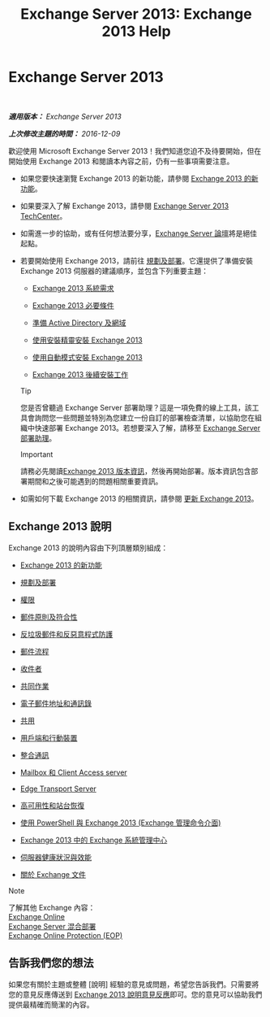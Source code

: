 ﻿---
title: 'Exchange Server 2013: Exchange 2013 Help'
TOCTitle: '@NoTitle'
ms:assetid: cb24ddb7-0659-4d9d-9057-52843f861ba8
ms:mtpsurl: https://technet.microsoft.com/zh-tw/library/Bb124558(v=EXCHG.150)
ms:contentKeyID: 50474254
ms.date: 01/01/2018
mtps_version: v=EXCHG.150
ms.translationtype: HT
---

# Exchange Server 2013

 

_**適用版本：** Exchange Server 2013_

_**上次修改主題的時間：** 2016-12-09_

歡迎使用 Microsoft Exchange Server 2013！我們知道您迫不及待要開始，但在開始使用 Exchange 2013 和閱讀本內容之前，仍有一些事項需要注意。

  - 如果您要快速瀏覽 Exchange 2013 的新功能，請參閱 [Exchange 2013 的新功能](what-s-new-in-exchange-2013-exchange-2013-help.md)。

  - 如果要深入了解 Exchange 2013，請參閱 [Exchange Server 2013 TechCenter](https://go.microsoft.com/fwlink/?linkid=266622)。

  - 如需進一步的協助，或有任何想法要分享，[Exchange Server 論壇](https://go.microsoft.com/fwlink/p/?linkid=60612)將是絕佳起點。

  - 若要開始使用 Exchange 2013，請前往 [規劃及部署](planning-and-deployment-for-exchange-2013-installation-instructions.md)。它還提供了準備安裝 Exchange 2013 伺服器的建議順序，並包含下列重要主題：
    
      - [Exchange 2013 系統需求](exchange-2013-system-requirements-exchange-2013-help.md)
    
      - [Exchange 2013 必要條件](exchange-2013-prerequisites-exchange-2013-help.md)
    
      - [準備 Active Directory 及網域](prepare-active-directory-and-domains-exchange-2013-help.md)
    
      - [使用安裝精靈安裝 Exchange 2013](install-exchange-2013-using-the-setup-wizard-exchange-2013-help.md)
    
      - [使用自動模式安裝 Exchange 2013](install-exchange-2013-using-unattended-mode-exchange-2013-help.md)
    
      - [Exchange 2013 後續安裝工作](exchange-2013-post-installation-tasks-exchange-2013-help.md)
    
    > [!TIP]  
	> 您是否曾聽過 Exchange Server 部署助理？這是一項免費的線上工具，該工具會詢問您一些問題並特別為您建立一份自訂的部署檢查清單，以協助您在組織中快速部署 Exchange 2013。若想要深入了解，請移至 <a href="exchange-server-deployment-assistant-exchange-2013-help.md">Exchange Server 部署助理</a>。
	
    > [!IMPORTANT]  
    > 請務必先閱讀<a href="release-notes-for-exchange-2013-exchange-2013-help.md">Exchange 2013 版本資訊</a>，然後再開始部署。版本資訊包含部署期間和之後可能遇到的問題相關重要資訊。


  - 如需如何下載 Exchange 2013 的相關資訊，請參閱 [更新 Exchange 2013](updates-for-exchange-2013-exchange-2013-help.md)。

## Exchange 2013 說明

Exchange 2013 的說明內容由下列頂層類別組成：

  - [Exchange 2013 的新功能](what-s-new-in-exchange-2013-exchange-2013-help.md)

  - [規劃及部署](planning-and-deployment-for-exchange-2013-installation-instructions.md)

  - [權限](permissions-exchange-2013-help.md)

  - [郵件原則及符合性](messaging-policy-and-compliance-exchange-2013-help.md)

  - [反垃圾郵件和反惡意程式防護](anti-spam-and-anti-malware-protection-exchange-2013-help.md)

  - [郵件流程](mail-flow-exchange-2013-help.md)

  - [收件者](recipients-exchange-2013-help.md)

  - [共同作業](collaboration-exchange-2013-help.md)

  - [電子郵件地址和通訊錄](email-addresses-and-address-books-exchange-2013-help.md)

  - [共用](sharing-exchange-2013-help.md)

  - [用戶端和行動裝置](clients-and-mobile-exchange-2013-help.md)

  - [整合通訊](unified-messaging-exchange-2013-help.md)

  - [Mailbox 和 Client Access server](mailbox-and-client-access-servers-exchange-2013-help.md)

  - [Edge Transport Server](edge-transport-servers-exchange-2013-help.md)

  - [高可用性和站台恢復](high-availability-and-site-resilience-exchange-2013-help.md)

  - [使用 PowerShell 與 Exchange 2013 (Exchange 管理命令介面)](https://technet.microsoft.com/zh-tw/library/bb123778\(v=exchg.150\))

  - [Exchange 2013 中的 Exchange 系統管理中心](exchange-admin-center-in-exchange-2013-exchange-2013-help.md)

  - [伺服器健康狀況與效能](server-health-and-performance-exchange-2013-help.md)

  - [關於 Exchange 文件](https://docs.microsoft.com/zh-tw/exchange/about-exchange-documentation)

> [!NOTE]  
> 了解其他 Exchange 內容：<br />
> <a href="https://technet.microsoft.com/zh-tw/library/jj200580(v=exchg.150)">Exchange Online</a><br />
> <a href="https://technet.microsoft.com/zh-tw/library/jj200581(v=exchg.150)">Exchange Server 混合部署</a><br />
> <a href="https://technet.microsoft.com/zh-tw/library/jj723137(v=exchg.150)">Exchange Online Protection (EOP)</a>


## 告訴我們您的想法

如果您有關於主題或整體 \[說明\] 經驗的意見或問題，希望您告訴我們。只需要將您的意見反應傳送到 [Exchange 2013 說明意見反應](mailto:ex2013helpfeedback@microsoft.com)即可。您的意見可以協助我們提供最精確而簡潔的內容。

